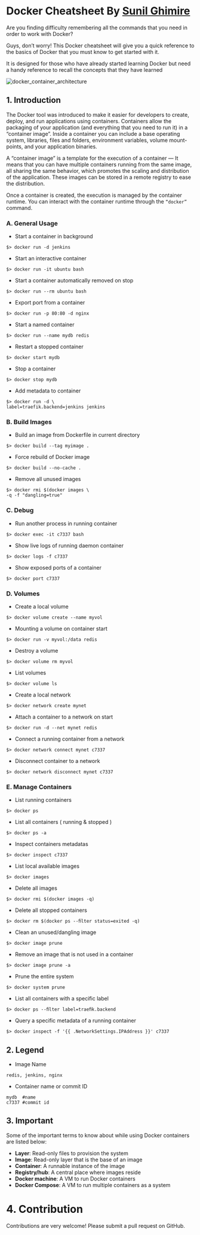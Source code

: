 # Docker Cheatsheet By [Sunil Ghimire](https://sunilghimire.com.np)

Are you finding difficulty remembering all the commands that you need in order to work with Docker?

Guys, don’t worry! This Docker cheatsheet will give you a quick reference to the basics of Docker that you must know to get started with it.

It is designed for those who have already started learning Docker but need a handy reference to recall the concepts that they have learned

![docker_container_architecture](https://user-images.githubusercontent.com/40186859/163715318-258c12df-9361-4e63-afb6-80986b3f60f9.png)

## 1. Introduction

The Docker tool was introduced to make it easier for developers to create, deploy, and run applications using containers. Containers allow the packaging of your application (and everything that you need to run it) in a “container image”. Inside a container you can include a base operating system, libraries,
files and folders, environment variables, volume mount-points, and your application binaries.

A “container image” is a template for the execution of a container — It means that you can have multiple containers running from the same image, all sharing the same behavior, which promotes the scaling and distribution of the application. These images can be stored in a remote registry to ease the distribution.

Once a container is created, the execution is managed by the container runtime. You can interact with the container runtime through the `“docker”` command. 

### A. General Usage
* Start a container in background 
```
$> docker run -d jenkins
```
* Start an interactive container 
```
$> docker run -it ubuntu bash
```
* Start a container automatically removed on stop 
```
$> docker run --rm ubuntu bash
```
* Export port from a container
```
$> docker run -p 80:80 -d nginx 
```
* Start a named container
```
$> docker run --name mydb redis 
```
* Restart a stopped container
```
$> docker start mydb 
```
* Stop a container
```
$> docker stop mydb 
```
* Add metadata to container
```
$> docker run -d \
label=traefik.backend=jenkins jenkins
```

### B. Build Images

* Build an image from Dockerfile in current directory
```
$> docker build --tag myimage . 
```
* Force rebuild of Docker image
```
$> docker build --no-cache . 
```
* Remove all unused images 
```
$> docker rmi $(docker images \
-q -f "dangling=true"
```

### C. Debug

* Run another process in running container
```
$> docker exec -it c7337 bash 
```
* Show live logs of running daemon container 
```
$> docker logs -f c7337 
```
* Show exposed ports of a container
```
$> docker port c7337 
```

### D. Volumes

* Create a local volume
```
$> docker volume create --name myvol
```
* Mounting a volume on container start
```
$> docker run -v myvol:/data redis
```
* Destroy a volume
```
$> docker volume rm myvol
```
* List volumes
```
$> docker volume ls
```
* Create a local network
```
$> docker network create mynet
```
* Attach a container to a network on start
```
$> docker run -d --net mynet redis
```
* Connect a running container from a network
```
$> docker network connect mynet c7337
```
* Disconnect container to a network
```
$> docker network disconnect mynet c7337
```

### E. Manage Containers

* List running containers
```
$> docker ps 
```
* List all containers ( running & stopped )
```
$> docker ps -a 
```
* Inspect containers metadatas
```
$> docker inspect c7337
```
* List local available images
```
$> docker images
```
* Delete all images
```
$> docker rmi $(docker images -q)
```
* Delete all stopped containers
```
$> docker rm $(docker ps --ﬁlter status=exited -q)
```
* Clean an unused/dangling image
```
$> docker image prune
```
* Remove an image that is not used in a container
```
$> docker image prune -a
```
* Prune the entire system
```
$> docker system prune
```
* List all containers with a specific label
```
$> docker ps --ﬁlter label=traeﬁk.backend
```
* Query a specific metadata of a running container
```
$> docker inspect -f '{{ .NetworkSettings.IPAddress }}' c7337
```

## 2. Legend
* Image Name
```
redis, jenkins, nginx
```
* Container name or commit ID
```
mydb  #name
c7337 #commit id
```

## 3. Important

Some of the important terms to know about while using Docker containers are listed below:

* **Layer**: Read-only files to provision the system
* **Image**: Read-only layer that is the base of an image
* **Container**: A runnable instance of the image
* **Registry/hub**: A central place where images reside
* **Docker machine**: A VM to run Docker containers
* **Docker Compose**: A VM to run multiple containers as a system

# 4. Contribution
Contributions are very welcome! Please submit a pull request on GitHub.
